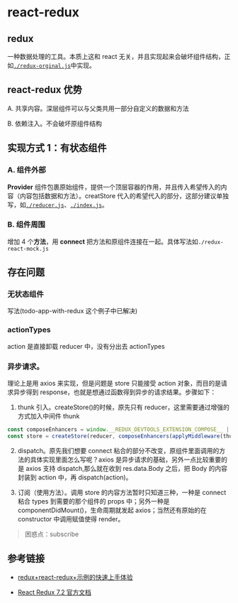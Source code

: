 # react-redux

## redux

一种数据处理的工具。本质上这和 react 无关，并且实现起来会破坏组件结构，正如[`./redux-orginal.js`](./src/redux-orginal.js)中实现。

## react-redux 优势

A. 共享内容。深层组件可以与父类共用一部分自定义的数据和方法

B. 依赖注入。不会破坏原组件结构

## 实现方式 1：有状态组件

### A. 组件外部

**Provider** 组件包裹原始组件，提供一个顶层容器的作用，并且传入希望传入的内容（内容包括数据和方法）。creatStore 代入的希望代入的部分，这部分建议单独写，如[`./reducer.js`](./src/reducer.js)、[`./index.js`](./src/index.js)。

### B. 组件周围

增加 4 个**方法**，用 **connect** 把方法和原组件连接在一起。具体写法如`./redux-react-mock.js`

## 存在问题

### 无状态组件

写法(todo-app-with-redux 这个例子中已解决)

### actionTypes

action 是直接卸载 reducer 中，没有分出去 actionTypes

### 异步请求。

理论上是用 axios 来实现，但是问题是 store 只能接受 action 对象，而目的是请求异步得到 response，也就是想通过函数得到异步的请求结果。步骤如下：

1. thunk 引入。createStore()的时候，原先只有 reducer，这里需要通过增强的方式加入中间件 thunk

```javascript
const composeEnhancers = window.__REDUX_DEVTOOLS_EXTENSION_COMPOSE__ || compose;
const store = createStore(reducer, composeEnhancers(applyMiddleware(thunk)));
```

2. dispatch。原先我们想要 connect 粘合的部分不改变，原组件里面调用的方法的具体实现里面怎么写呢？axios 是异步请求的基础，另外一点比较重要的是 axios 支持 dispatch,那么就在收到 res.data.Body 之后，把 Body 的内容封装到 action 中，再 dispatch(action)。

3. 订阅（使用方法）。调用 store 的内容方法暂时只知道三种，一种是 connect 粘合 types 到需要的那个组件的 props 中；另外一种是 componentDidMount()，生命周期就发起 axios；当然还有原始的在 constructor 中调用赋值使得 render。

> 困惑点：subscribe

## 参考链接

- [redux+react-redux+示例的快速上手体验](https://segmentfault.com/a/1190000015684895)

- [React Redux 7.2 官方文档](https://react-redux.js.org/introduction/quick-start)

